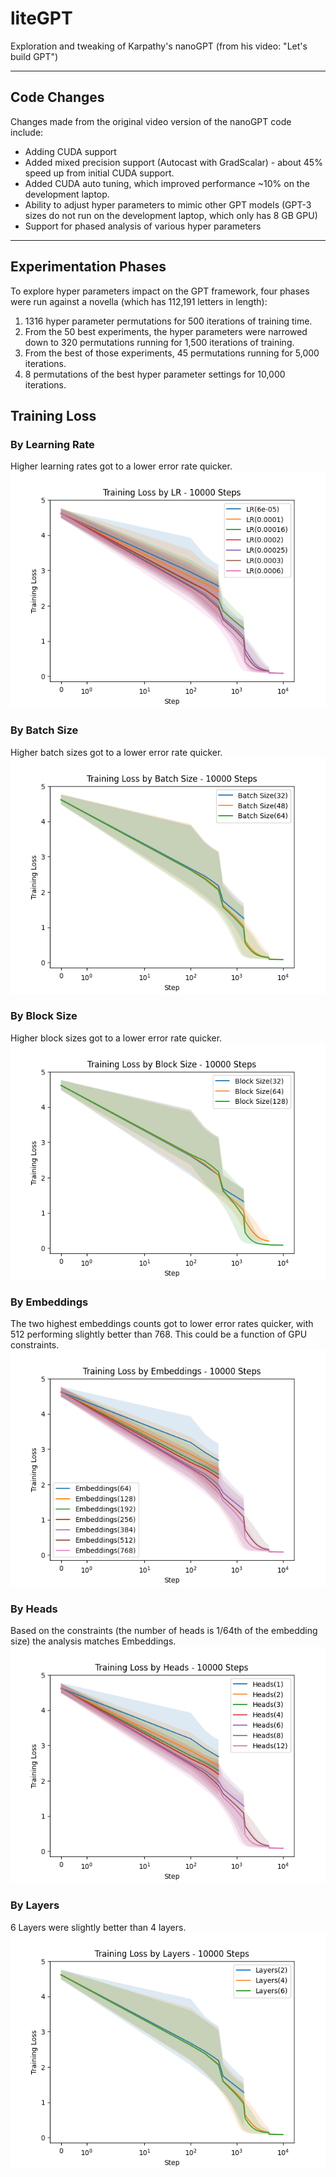 # liteGPT
Exploration and tweaking of Karpathy's nanoGPT (from his video: "Let's build GPT")

---
## Code Changes
Changes made from the original video version of the nanoGPT code include:
* Adding CUDA support
* Added mixed precision support (Autocast with GradScalar) - about 45% speed up from initial CUDA support.
* Added CUDA auto tuning, which improved performance ~10% on the development laptop.
* Ability to adjust hyper parameters to mimic other GPT models (GPT-3 sizes do not run on the development laptop, which only has 8 GB GPU)
* Support for phased analysis of various hyper parameters

---
## Experimentation Phases
To explore hyper parameters impact on the GPT framework, four phases were run against a novella (which has 112,191 letters in length):
1) 1316 hyper parameter permutations for 500 iterations of training time.
2) From the 50 best experiments, the hyper parameters were narrowed down to 320 permutations running for 1,500 iterations of training.
3) From the best of those experiments, 45 permutations running for 5,000 iterations.
4) 8 permutations of the best hyper parameter settings for 10,000 iterations.

## Training Loss
### By Learning Rate
Higher learning rates got to a lower error rate quicker.
![Learning Rate comparision](charts/training_loss_by_lr.png)
### By Batch Size
Higher batch sizes got to a lower error rate quicker.
![Batch Size comparison](charts/training_loss_by_batch_size.png)
### By Block Size
Higher block sizes got to a lower error rate quicker.
![Block Size comparison](charts/training_loss_by_block_size.png)
### By Embeddings
The two highest embeddings counts got to lower error rates quicker, with 512 performing slightly better than 768.  This could be a function of GPU constraints.
![Embeddings Comparison](charts/training_loss_by_embeddings.png)
### By Heads
Based on the constraints (the number of heads is 1/64th of the embedding size) the analysis matches Embeddings.
![Heads Comparison](charts/training_loss_by_heads.png)
### By Layers
6 Layers were slightly better than 4 layers.
![Layers Comparision](charts/training_loss_by_layers.png)
